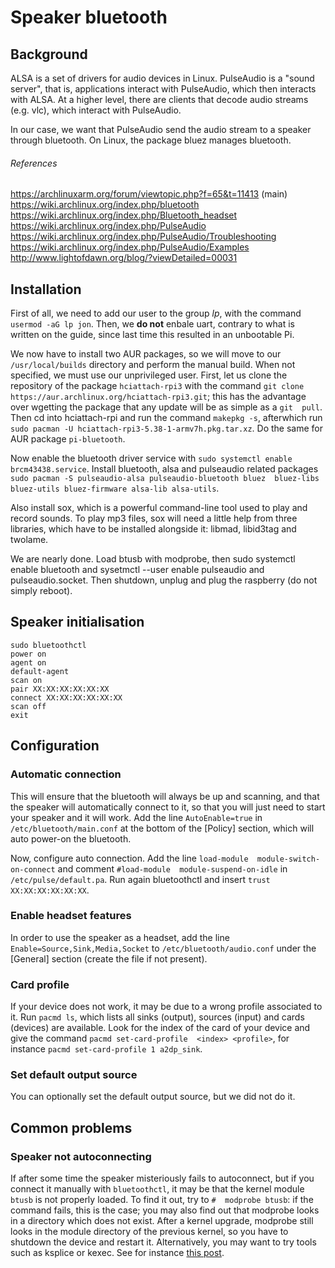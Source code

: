 # Speaker bluetooth

## Background

ALSA is a set of drivers for audio devices in Linux. PulseAudio is a 
"sound server", that is, applications interact with PulseAudio, which 
then interacts with ALSA. At a higher level, there are clients that 
decode audio streams (e.g. vlc), which interact with PulseAudio.

In our case, we want that PulseAudio send the audio stream to a speaker 
through bluetooth. On Linux, the package bluez manages bluetooth.

###### References

https://archlinuxarm.org/forum/viewtopic.php?f=65&t=11413 (main)  
https://wiki.archlinux.org/index.php/bluetooth  
https://wiki.archlinux.org/index.php/Bluetooth_headset  
https://wiki.archlinux.org/index.php/PulseAudio  
https://wiki.archlinux.org/index.php/PulseAudio/Troubleshooting  
https://wiki.archlinux.org/index.php/PulseAudio/Examples  
http://www.lightofdawn.org/blog/?viewDetailed=00031  

## Installation

First of all, we need to add our user to the group *lp*, with the 
command `usermod -aG lp jon`. Then, we **do not** enbale uart, contrary 
to what is written on the guide, since last time this resulted in an 
unbootable Pi.

We now have to install two AUR packages, so we will move to our 
`/usr/local/builds` directory and perform the manual build. When not 
specified, we must use our unprivileged user. First, let us clone the 
repository of the package `hciattach-rpi3` with the command `git clone 
https://aur.archlinux.org/hciattach-rpi3.git`; this has the advantage 
over wgetting the package that any update will be as simple as a `git 
pull`. Then cd into hciattach-rpi and run the command `makepkg -s`, 
afterwhich run `sudo pacman -U hciattach-rpi3-5.38-1-armv7h.pkg.tar.xz`. 
Do the same for AUR package `pi-bluetooth`.

Now enable the bluetooth driver service with `sudo systemctl enable 
brcm43438.service`. Install bluetooth, alsa and pulseaudio related 
packages `sudo pacman -S pulseaudio-alsa pulseaudio-bluetooth bluez 
bluez-libs bluez-utils bluez-firmware alsa-lib alsa-utils`.

Also install sox, which is a powerful command-line tool used to play and 
record sounds. To play mp3 files, sox will need a little help from three 
libraries, which have to be installed alongside it: libmad, libid3tag 
and twolame.

We are nearly done. Load btusb with modprobe, then sudo systemctl enable 
bluetooth and sysetmctl --user enable pulseaudio and pulseaudio.socket. 
Then shutdown, unplug and plug the raspberry (do not simply reboot).

## Speaker initialisation

```
sudo bluetoothctl
power on
agent on
default-agent
scan on
pair XX:XX:XX:XX:XX:XX
connect XX:XX:XX:XX:XX:XX
scan off
exit
```

## Configuration

### Automatic connection

This will ensure that the bluetooth will always be up and scanning, and 
that the speaker will automatically connect to it, so that you will just 
need to start your speaker and it will work. Add the line 
`AutoEnable=true` in `/etc/bluetooth/main.conf` at the bottom of the 
[Policy] section, which will auto power-on the bluetooth.

Now, configure auto connection. Add the line `load-module 
module-switch-on-connect` and comment `#load-module 
module-suspend-on-idle` in `/etc/pulse/default.pa`. Run again 
bluetoothctl and insert `trust XX:XX:XX:XX:XX:XX`.

### Enable headset features

In order to use the speaker as a headset, add the line 
`Enable=Source,Sink,Media,Socket` to `/etc/bluetooth/audio.conf` under 
the [General] section (create the file if not present).

### Card profile

If your device does not work, it may be due to a wrong profile 
associated to it. Run `pacmd ls`, which lists all sinks (output), 
sources (input) and cards (devices) are available. Look for the index of 
the card of your device and give the command `pacmd set-card-profile 
<index> <profile>`, for instance `pacmd set-card-profile 1 a2dp_sink`.

### Set default output source

You can optionally set the default output source, but we did not do it.

## Common problems

### Speaker not autoconnecting

If after some time the speaker misteriously fails to autoconnect, but if 
you connect it manually with `bluetoothctl`, it may be that the kernel 
module `btusb` is not properly loaded. To find it out, try to `# 
modprobe btusb`: if the command fails, this is the case; you may also 
find out that modprobe looks in a directory which does not exist. After 
a kernel upgrade, modprobe still looks in the module directory of the 
previous kernel, so you have to shutdown the device and restart it. 
Alternatively, you may want to try tools such as ksplice or kexec. See 
for instance [this 
post](https://unix.stackexchange.com/questions/104540/is-it-necessary-to-reboot-after-a-kernel-upgrade-via-apt).
